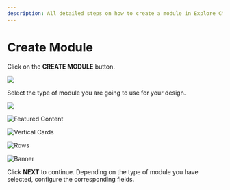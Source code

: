```yaml
---
description: All detailed steps on how to create a module in Explore CMS.
---
```


# Create Module

Click on the **CREATE MODULE** button.

![](https://lh4.googleusercontent.com/-_WEE_LoNyKgtoauxv4Ba93lJjbWhf15CcBgaWMiAPThZbmdB67smnSzek3lv41GT5e0Bl93hEQRUF1QJyZ4iVAhQP1lcg44nbRt3J_L86V5-uv1MSXOBXhZeBwYiYOfWGtd0QNb)

Select the type of module you are going to use for your design.

![](https://lh3.googleusercontent.com/GDHDqVX-K1wnxNozK7yrYOjWk2VOqpJO3Ayeo5OzbGPw9sUG-6S0rhKJA7ntvRtKbejn8Lm0z9G32JzGZYKycYiP593Dyd6zc7PsptCI6FjLLBi_snn6ZdkweHI-RBiofHPawVQN)

![Featured Content](../../.gitbook/assets/image%20%2821%29.png)

![Vertical Cards](../../.gitbook/assets/image%20%2879%29.png)

![Rows](../../.gitbook/assets/image%20%2866%29.png)

![Banner](../../.gitbook/assets/image%20%2851%29.png)

Click **NEXT** to continue. Depending on the type of module you have selected, configure the corresponding fields.
